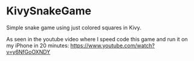 # KivySnakeGame
Simple snake game using just colored squares in Kivy.

As seen in the youtube video where I speed code this game and run it on my iPhone in 20 minutes: https://www.youtube.com/watch?v=y6NfGoOXNDY

